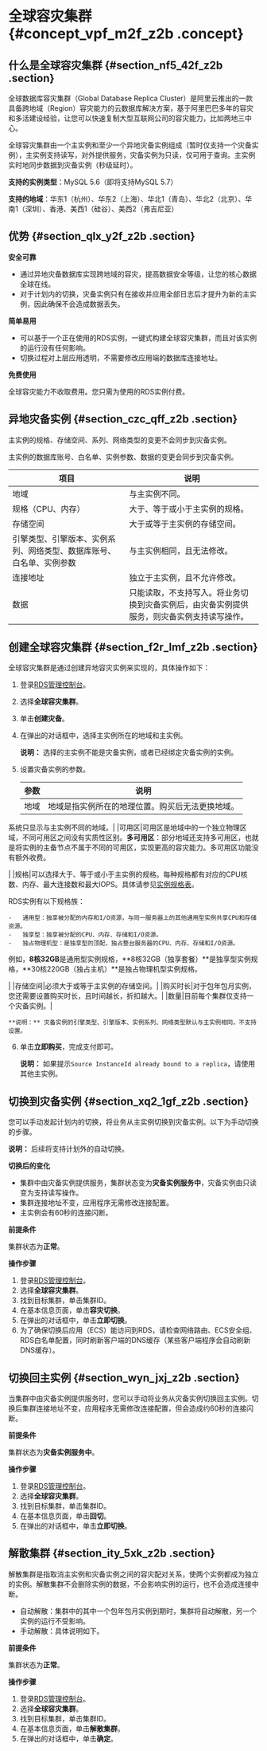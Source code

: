 # 全球容灾集群 {#concept_vpf_m2f_z2b .concept}

## 什么是全球容灾集群 {#section_nf5_42f_z2b .section}

全球数据库容灾集群（Global Database Replica Cluster）是阿里云推出的一款具备跨地域（Region）容灾能力的云数据库解决方案，基于阿里巴巴多年的容灾和多活建设经验，让您可以快速复制大型互联网公司的容灾能力，比如两地三中心。

全球容灾集群由一个主实例和至少一个异地灾备实例组成（暂时仅支持一个灾备实例），主实例支持读写，对外提供服务，灾备实例为只读，仅可用于查询。主实例实时地同步数据到灾备实例（秒级延时）。

**支持的实例类型**：MySQL 5.6（即将支持MySQL 5.7）

**支持的地域**：华东1（杭州）、华东2（上海）、华北1（青岛）、华北2（北京）、华南1（深圳）、香港、美西1（硅谷）、美西2（弗吉尼亚）

## 优势 {#section_qlx_y2f_z2b .section}

**安全可靠**

-   通过异地灾备数据库实现跨地域的容灾，提高数据安全等级，让您的核心数据全球在线。
-   对于计划内的切换，灾备实例只有在接收并应用全部日志后才提升为新的主实例，因此确保不会造成数据丢失。

**简单易用**

-   可以基于一个正在使用的RDS实例，一键式构建全球容灾集群，而且对该实例的运行没有任何影响。
-   切换过程对上层应用透明，不需要修改应用端的数据库连接地址。

**免费使用**

全球容灾能力不收取费用。您只需为使用的RDS实例付费。

## 异地灾备实例 {#section_czc_qff_z2b .section}

主实例的规格、存储空间、系列、网络类型的变更不会同步到灾备实例。

主实例的数据库账号、白名单、实例参数、数据的变更会同步到灾备实例。

|项目|说明|
|--|--|
|地域|与主实例不同。|
|规格（CPU、内存）|大于、等于或小于主实例的规格。|
|存储空间|大于或等于主实例的存储空间。|
|引擎类型、引擎版本、实例系列、网络类型、数据库账号、白名单、实例参数|与主实例相同，且无法修改。|
|连接地址|独立于主实例，且不允许修改。|
|数据|只能读取，不支持写入。将业务切换到灾备实例后，由灾备实例提供服务，则灾备实例支持读写操作。|

## 创建全球容灾集群 {#section_f2r_lmf_z2b .section}

全球容灾集群是通过创建异地容灾实例来实现的，具体操作如下：

1.  登录[RDS管理控制台](http://rdsnext.console.aliyun.com)。
2.  选择**全球容灾集群**。
3.  单击**创建灾备**。
4.  在弹出的对话框中，选择主实例所在的地域和主实例。

    **说明：** 选择的主实例不能是灾备实例，或者已经绑定灾备实例的实例。

5.  设置灾备实例的参数。

    |参数|说明|
    |--|--|
    |地域|地域是指实例所在的地理位置。购买后无法更换地域。

系统只显示与主实例不同的地域。|
    |可用区|可用区是地域中的一个独立物理区域，不同可用区之间没有实质性区别。**多可用区**：部分地域还支持多可用区，也就是将实例的主备节点不属于不同的可用区，实现更高的容灾能力。多可用区功能没有额外收费。

|
    |规格|可以选择大于、等于或小于主实例的规格。每种规格都有对应的CPU核数、内存、最大连接数和最大IOPS。具体请参见[实例规格表](../../../../cn.zh-CN/产品简介/实例规格/实例规格表.md)。

RDS实例有以下规格族：

    -   通用型：独享被分配的内存和I/O资源，与同一服务器上的其他通用型实例共享CPU和存储资源。
    -   独享型：独享被分配的CPU、内存、存储和I/O资源。
    -   独占物理机型：是独享型的顶配，独占整台服务器的CPU、内存、存储和I/O资源。
例如，**8核32GB**是通用型实例规格，**8核32GB（独享套餐）**是独享型实例规格，**30核220GB（独占主机）**是独占物理机型实例规格。

|
    |存储空间|必须大于或等于主实例的存储空间。|
    |购买时长|对于包年包月实例，您还需要设置购买时长，且时间越长，折扣越大。|
    |数量|目前每个集群仅支持一个灾备实例。|

    **说明：** 灾备实例的引擎类型、引擎版本、实例系列、网络类型默认与主实例相同，不支持设置。

6.  单击**立即购买**，完成支付即可。

    **说明：** 如果提示`Source InstanceId already bound to a replica`，请使用其他主实例。


## 切换到灾备实例 {#section_xq2_1gf_z2b .section}

您可以手动发起计划内的切换，将业务从主实例切换到灾备实例。以下为手动切换的步骤。

**说明：** 后续将支持计划外的自动切换。

**切换后的变化**

-   集群中由灾备实例提供服务，集群状态变为**灾备实例服务中**，灾备实例由只读变为支持读写操作。
-   集群连接地址不变，应用程序无需修改连接配置。
-   主实例会有60秒的连接闪断。

**前提条件**

集群状态为**正常**。

**操作步骤**

1.  登录[RDS管理控制台](http://rdsnext.console.aliyun.com)。
2.  选择**全球容灾集群**。
3.  找到目标集群，单击集群ID。
4.  在基本信息页面，单击**容灾切换**。
5.  在弹出的对话框中，单击**立即切换**。
6.  为了确保切换后应用（ECS）能访问到RDS，请检查网络路由、ECS安全组、RDS白名单配置，同时刷新客户端的DNS缓存（某些客户端程序会自动刷新DNS缓存）。

## 切换回主实例 {#section_wyn_jxj_z2b .section}

当集群中由灾备实例提供服务时，您可以手动将业务从灾备实例切换回主实例。切换后集群连接地址不变，应用程序无需修改连接配置，但会造成约60秒的连接闪断。

**前提条件**

集群状态为**灾备实例服务中**。

**操作步骤**

1.  登录[RDS管理控制台](http://rdsnext.console.aliyun.com)。
2.  选择**全球容灾集群**。
3.  找到目标集群，单击集群ID。
4.  在基本信息页面，单击**回切**。
5.  在弹出的对话框中，单击**立即切换**。

## 解散集群 {#section_ity_5xk_z2b .section}

解散集群是指取消主实例和灾备实例之间的容灾配对关系，使两个实例都成为独立的实例。解散集群不会删除实例的数据，不会影响实例的运行，也不会造成连接中断。

-   自动解散：集群中的其中一个包年包月实例到期时，集群将自动解散，另一个实例的运行不受影响。
-   手动解散：具体说明如下。

**前提条件**

集群状态为**正常**。

**操作步骤**

1.  登录[RDS管理控制台](http://rdsnext.console.aliyun.com)。
2.  选择**全球容灾集群**。
3.  找到目标集群，单击集群ID。
4.  在基本信息页面，单击**解散集群**。
5.  在弹出的对话框中，单击**确定**。

